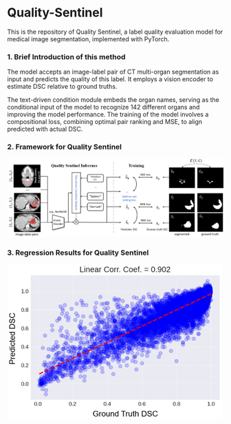 # Quality-Sentinel
This is the repository of Quality Sentinel, a label quality evaluation model for medical image segmentation, implemented with PyTorch.

### 1. Brief Introduction of this method
The model accepts an image-label pair of CT multi-organ segmentation as input and predicts the quality of this label. It employs a vision encoder to estimate DSC relative to ground truths.

The text-driven condition module embeds the organ names, serving as the conditional input of the model to recognize 142 different organs and improving the model performance. The training of the model involves a compositional loss, combining optimal pair ranking and MSE, to align predicted with actual DSC.

### 2. Framework for Quality Sentinel

![Framework](./figs/framework.png)

### 3. Regression Results for Quality Sentinel

<img src="./figs/scatter_plot.png" width = "500" height = "360" alt="The predicted DSC vs GT DSC" align=center />






